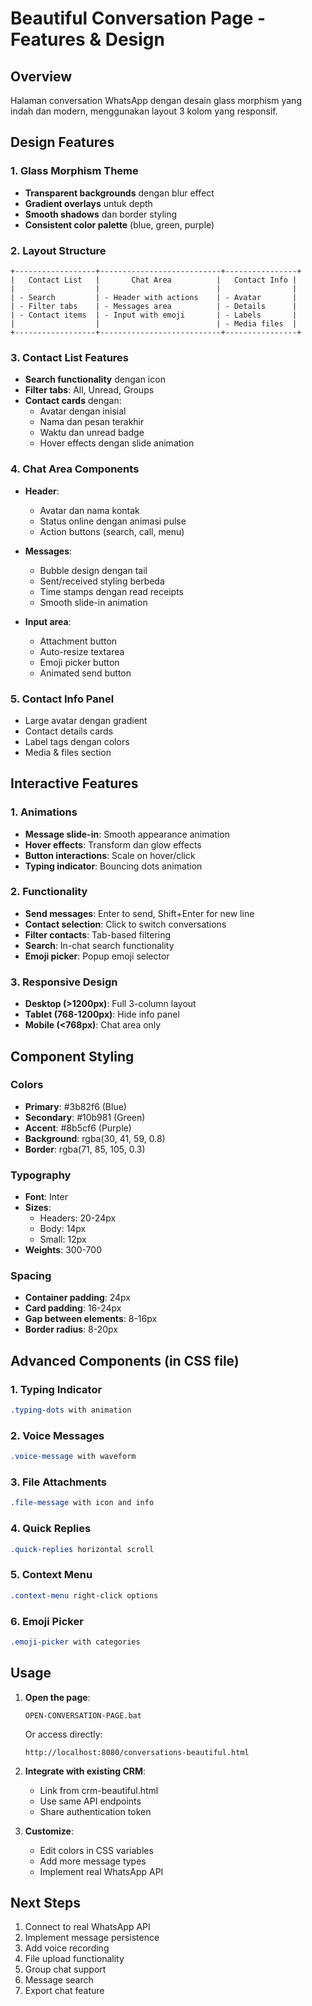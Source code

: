 # Beautiful Conversation Page - Features & Design

## Overview
Halaman conversation WhatsApp dengan desain glass morphism yang indah dan modern, menggunakan layout 3 kolom yang responsif.

## Design Features

### 1. Glass Morphism Theme
- **Transparent backgrounds** dengan blur effect
- **Gradient overlays** untuk depth
- **Smooth shadows** dan border styling
- **Consistent color palette** (blue, green, purple)

### 2. Layout Structure
```
+------------------+---------------------------+----------------+
|   Contact List   |       Chat Area          |   Contact Info |
|                  |                          |                |
| - Search         | - Header with actions    | - Avatar       |
| - Filter tabs    | - Messages area          | - Details      |
| - Contact items  | - Input with emoji       | - Labels       |
|                  |                          | - Media files  |
+------------------+---------------------------+----------------+
```

### 3. Contact List Features
- **Search functionality** dengan icon
- **Filter tabs**: All, Unread, Groups
- **Contact cards** dengan:
  - Avatar dengan inisial
  - Nama dan pesan terakhir
  - Waktu dan unread badge
  - Hover effects dengan slide animation

### 4. Chat Area Components
- **Header**:
  - Avatar dan nama kontak
  - Status online dengan animasi pulse
  - Action buttons (search, call, menu)
  
- **Messages**:
  - Bubble design dengan tail
  - Sent/received styling berbeda
  - Time stamps dengan read receipts
  - Smooth slide-in animation

- **Input area**:
  - Attachment button
  - Auto-resize textarea
  - Emoji picker button
  - Animated send button

### 5. Contact Info Panel
- Large avatar dengan gradient
- Contact details cards
- Label tags dengan colors
- Media & files section

## Interactive Features

### 1. Animations
- **Message slide-in**: Smooth appearance animation
- **Hover effects**: Transform dan glow effects
- **Button interactions**: Scale on hover/click
- **Typing indicator**: Bouncing dots animation

### 2. Functionality
- **Send messages**: Enter to send, Shift+Enter for new line
- **Contact selection**: Click to switch conversations
- **Filter contacts**: Tab-based filtering
- **Search**: In-chat search functionality
- **Emoji picker**: Popup emoji selector

### 3. Responsive Design
- **Desktop (>1200px)**: Full 3-column layout
- **Tablet (768-1200px)**: Hide info panel
- **Mobile (<768px)**: Chat area only

## Component Styling

### Colors
- **Primary**: #3b82f6 (Blue)
- **Secondary**: #10b981 (Green)
- **Accent**: #8b5cf6 (Purple)
- **Background**: rgba(30, 41, 59, 0.8)
- **Border**: rgba(71, 85, 105, 0.3)

### Typography
- **Font**: Inter
- **Sizes**: 
  - Headers: 20-24px
  - Body: 14px
  - Small: 12px
- **Weights**: 300-700

### Spacing
- **Container padding**: 24px
- **Card padding**: 16-24px
- **Gap between elements**: 8-16px
- **Border radius**: 8-20px

## Advanced Components (in CSS file)

### 1. Typing Indicator
```css
.typing-dots with animation
```

### 2. Voice Messages
```css
.voice-message with waveform
```

### 3. File Attachments
```css
.file-message with icon and info
```

### 4. Quick Replies
```css
.quick-replies horizontal scroll
```

### 5. Context Menu
```css
.context-menu right-click options
```

### 6. Emoji Picker
```css
.emoji-picker with categories
```

## Usage

1. **Open the page**:
   ```
   OPEN-CONVERSATION-PAGE.bat
   ```
   Or access directly:
   ```
   http://localhost:8080/conversations-beautiful.html
   ```

2. **Integrate with existing CRM**:
   - Link from crm-beautiful.html
   - Use same API endpoints
   - Share authentication token

3. **Customize**:
   - Edit colors in CSS variables
   - Add more message types
   - Implement real WhatsApp API

## Next Steps
1. Connect to real WhatsApp API
2. Implement message persistence
3. Add voice recording
4. File upload functionality
5. Group chat support
6. Message search
7. Export chat feature